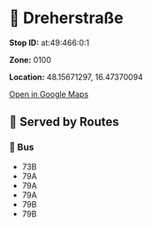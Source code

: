 # 🚉 Dreherstraße


**Stop ID:** at:49:466:0:1

**Zone:** 0100

**Location:** 48.15671297, 16.47370094

[Open in Google Maps](https://www.google.com/maps?q=48.15671297,16.47370094)

## 🚆 Served by Routes

### 🚌 Bus
- 73B
- 79A
- 79A
- 79A
- 79B
- 79B